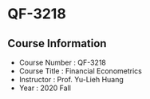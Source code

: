 # QF-3218
 
## Course Information
* Course Number : QF-3218
* Course Title : Financial Econometrics
* Instructor : Prof. Yu-Lieh Huang
* Year : 2020 Fall
